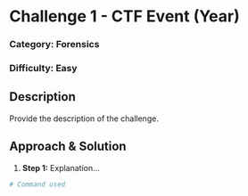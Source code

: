 # Challenge 1 - CTF Event (Year)
### Category: Forensics
### Difficulty: Easy

## Description
Provide the description of the challenge.

## Approach & Solution
1. **Step 1:** Explanation...
```bash
# Command used
